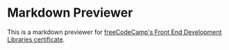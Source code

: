 # Markdown Previewer

This is a markdown previewer for [freeCodeCamp's Front End Development Libraries certificate](https://www.freecodecamp.org/learn/front-end-development-libraries/front-end-development-libraries-projects/build-a-markdown-previewer).
